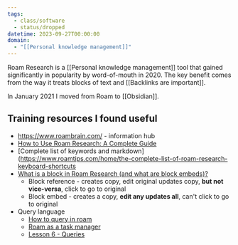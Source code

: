 ```yaml
---
tags:
  - class/software
  - status/dropped
datetime: 2023-09-27T00:00:00
domain:
  - "[[Personal knowledge management]]"
---
```

Roam Research is a [[Personal knowledge management]] tool that gained significantly in popularity by word-of-mouth in 2020. The key benefit comes from the way it treats blocks of text and [[Backlinks are important]].

In January 2021 I moved from Roam to [[Obsidian]].

## Training resources I found useful
- https://www.roambrain.com/ - information hub
- [How to Use Roam Research: A Complete Guide](https://www.youtube.com/watch?v=rYsghmH5Fno&list=PLralmZwl_8jJuJMIebWFqm6K5I20a5Qve)
- [Complete list of keywords and markdown](https://www.roamtips.com/home/the-complete-list-of-roam-research-keyboard-shortcuts
- [What is a block in Roam Research (and what are block embeds)?](https://www.roamtips.com/home/what-is-block-roam-research)
    - Block reference - creates copy, edit original updates copy, **but not vice-versa**, click to go to original
    - Block embed - creates a copy, **edit any updates all**, can't click to go to original
- Query language
    - [How to query in roam](https://roamhacks.com/how-to-query-roam/)
    - [Roam as a task manager](https://www.reddit.com/r/RoamResearch/comments/ia7ovr/roam_as_a_task_manager/)
    - [Lesson 6 - Queries](https://elaptics.co.uk/roam-course/lesson-6/)
